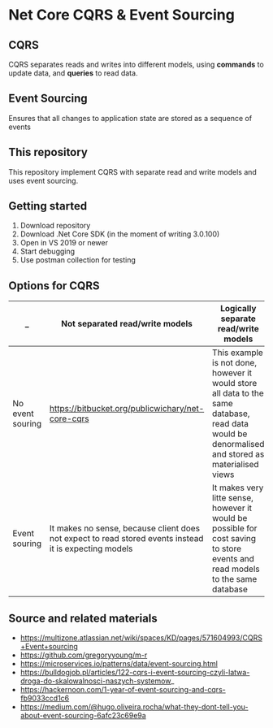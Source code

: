 # Net Core CQRS & Event Sourcing

## CQRS

CQRS separates reads and writes into different models, using __commands__ to update data, and __queries__ to read data.

## Event Sourcing

Ensures that all changes to application state are stored as a sequence of events

## This repository

This repository implement CQRS with separate read and write models and uses event sourcing.

## Getting started

1. Download repository 
2. Download .Net Core SDK (in the moment of writing 3.0.100)
3. Open in VS 2019 or newer
4. Start debugging
5. Use postman collection for testing 

## Options for CQRS

_ | Not separated read/write models | Logically separate read/write models | Physically separate read/write models
---|---|---|---
No event souring | https://bitbucket.org/publicwichary/net-core-cqrs | This example is not done, however it would store all data to the same database, read data would be denormalised and stored as materialised views | This example is not done, however it would be the same as example on left (also not done) with some messaging via message broker. 
Event souring | It makes no sense, because client does not expect to read stored events instead it is expecting models | It makes very litte sense, however it would be possible for cost saving to store events and read models to the same database  | https://bitbucket.org/publicwichary/net-core-cqrs-event-sourcing

## Source and related materials

- https://multizone.atlassian.net/wiki/spaces/KD/pages/571604993/CQRS+Event+sourcing
- https://github.com/gregoryyoung/m-r
- https://microservices.io/patterns/data/event-sourcing.html
- https://bulldogjob.pl/articles/122-cqrs-i-event-sourcing-czyli-latwa-droga-do-skalowalnosci-naszych-systemow_
- https://hackernoon.com/1-year-of-event-sourcing-and-cqrs-fb9033ccd1c6 
- https://medium.com/@hugo.oliveira.rocha/what-they-dont-tell-you-about-event-sourcing-6afc23c69e9a